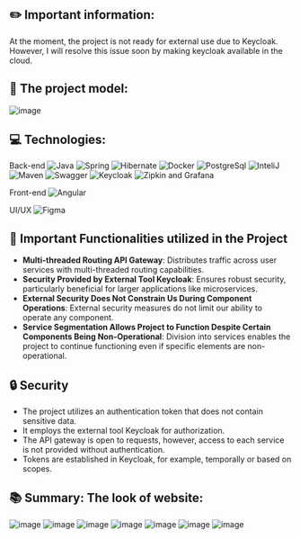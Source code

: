 ## **✏️ Important information:**
At the moment, the project is not ready for external use due to Keycloak. However, I will resolve this issue soon by making keycloak available in the cloud.

## **🚀 The project model:**
![image](https://github.com/mat-rys/training-notebook-microservice/assets/98847639/14bff766-9a38-4c97-a665-6a61e5dd68c9)

## **💻 Technologies:**
Back-end
![Java](https://img.shields.io/badge/-Java-007396?style=flat-square&logo=java&logoColor=white) ![Spring](https://img.shields.io/badge/-Spring-6DB33F?style=flat-square&logo=spring&logoColor=white) ![Hibernate](https://img.shields.io/badge/-Hibernate-59666C?style=flat-square&logo=hibernate&logoColor=white) ![Docker](https://img.shields.io/badge/-Docker-2496ED?style=flat-square&logo=docker&logoColor=white) ![PostgreSql](https://img.shields.io/badge/-PostgreSQL-4169E1?style=flat-square&logo=postgresql&logoColor=white)
![InteliJ](https://img.shields.io/badge/-IntelliJ%20IDEA-000000?style=flat-square&logo=intellij-idea&logoColor=white) ![Maven](https://img.shields.io/badge/-Maven-C71A36?style=flat-square&logo=apache-maven&logoColor=white) ![Swagger](https://img.shields.io/badge/-Swagger-85EA2D?style=flat-square&logo=swagger&logoColor=black) ![Keycloak](https://img.shields.io/badge/-Keycloak-0052CC?style=flat-square&logo=keycloak&logoColor=white) ![Zipkin and Grafana](https://img.shields.io/badge/-Zipkin%20%26%20Grafana-FFCA28?style=flat-square&logo=grafana&logoColor=black)

Front-end
![Angular](https://img.shields.io/badge/-Angular-DD0031?style=flat-square&logo=angular&logoColor=white)

UI/UX
![Figma](https://img.shields.io/badge/-Figma-F24E1E?style=flat-square&logo=figma&logoColor=white)

## **🧩 Important Functionalities utilized in the Project**
* **Multi-threaded Routing API Gateway**: Distributes traffic across user services with multi-threaded routing capabilities.
* **Security Provided by External Tool Keycloak**: Ensures robust security, particularly beneficial for larger applications like microservices.
* **External Security Does Not Constrain Us During Component Operations**: External security measures do not limit our ability to operate any component.
* **Service Segmentation Allows Project to Function Despite Certain Components Being Non-Operational**: Division into services enables the project to continue functioning even if specific elements are non-operational.

## **🔒 Security**
* The project utilizes an authentication token that does not contain sensitive data.
* It employs the external tool Keycloak for authorization.
* The API gateway is open to requests, however, access to each service is not provided without authentication.
* Tokens are established in Keycloak, for example, temporally or based on scopes.

## **📚 Summary: The look of website:**
![image](https://github.com/mat-rys/training-notebook-microservice/assets/98847639/f14a0552-fa58-4a25-9c46-f0f5578ced1f)
![image](https://github.com/mat-rys/training-notebook-microservice/assets/98847639/33de29d0-69e0-4466-9fb2-d335c44f1ecf)
![image](https://github.com/mat-rys/training-notebook-microservice/assets/98847639/67a24285-62c6-42a2-918a-26e5b186014d)
![image](https://github.com/mat-rys/training-notebook-microservice/assets/98847639/78f5c5a7-0fb1-4169-99b6-fab0c6eb158b)
![image](https://github.com/mat-rys/training-notebook-microservice/assets/98847639/e4ce8b21-ab93-4443-a216-d93577c665e4)
![image](https://github.com/mat-rys/training-notebook-microservice/assets/98847639/0538e4e8-ed6d-48cf-a085-082fced2b2f0)
![image](https://github.com/mat-rys/training-notebook-microservice/assets/98847639/792ac68d-cec8-4f7e-8e2c-b5fbad152fa3)






